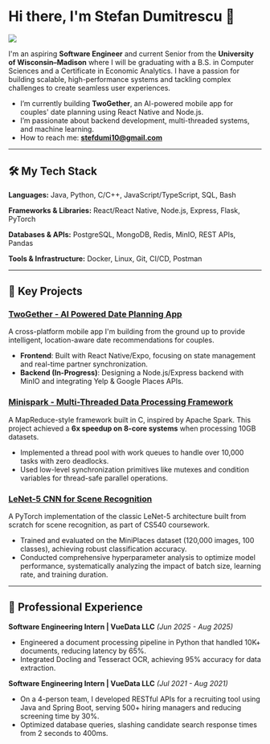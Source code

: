 # Hi there, I'm Stefan Dumitrescu 👋

<a href="https://www.linkedin.com/in/stefan-dumitrescu-667834290/" target="_blank">
  <img src="https://img.shields.io/badge/LinkedIn-0077B5?style=for-the-badge&logo=linkedin&logoColor=white" />
</a>

I'm an aspiring **Software Engineer** and current Senior from the **University of Wisconsin–Madison** where I will be graduating with a B.S. in Computer Sciences and a Certificate in Economic Analytics. I have a passion for building scalable, high-performance systems and tackling complex challenges to create seamless user experiences.

* I’m currently building **TwoGether**, an AI-powered mobile app for couples' date planning using React Native and Node.js.
* I’m passionate about backend development, multi-threaded systems, and machine learning.
* How to reach me: **stefdumi10@gmail.com**

---

## 🛠️ My Tech Stack

**Languages:** Java, Python, C/C++, JavaScript/TypeScript, SQL, Bash

**Frameworks & Libraries:** React/React Native, Node.js, Express, Flask, PyTorch

**Databases & APIs:** PostgreSQL, MongoDB, Redis, MinIO, REST APIs, Pandas

**Tools & Infrastructure:** Docker, Linux, Git, CI/CD, Postman

---

## 🚀 Key Projects

### [TwoGether - AI Powered Date Planning App](https://github.com/stefandumitresc/TwoGether)
A cross-platform mobile app I'm building from the ground up to provide intelligent, location-aware date recommendations for couples.
* **Frontend**: Built with React Native/Expo, focusing on state management and real-time partner synchronization.
* **Backend (In-Progress)**: Designing a Node.js/Express backend with MinIO and integrating Yelp & Google Places APIs.

### [Minispark - Multi-Threaded Data Processing Framework](https://github.com/stefandumitresc/MiniSpark)
A MapReduce-style framework built in C, inspired by Apache Spark. This project achieved a **6x speedup on 8-core systems** when processing 10GB datasets.
* Implemented a thread pool with work queues to handle over 10,000 tasks with zero deadlocks.
* Used low-level synchronization primitives like mutexes and condition variables for thread-safe parallel operations.

### [LeNet-5 CNN for Scene Recognition](https://github.com/stefandumitresc/LeNet)
A PyTorch implementation of the classic LeNet-5 architecture built from scratch for scene recognition, as part of CS540 coursework.
* Trained and evaluated on the MiniPlaces dataset (120,000 images, 100 classes), achieving robust classification accuracy.
* Conducted comprehensive hyperparameter analysis to optimize model performance, systematically analyzing the impact of batch size, learning rate, and training duration.


---

## 💼 Professional Experience

**Software Engineering Intern | VueData LLC** *(Jun 2025 - Aug 2025)*
* Engineered a document processing pipeline in Python that handled 10K+ documents, reducing latency by 65%.
* Integrated Docling and Tesseract OCR, achieving 95% accuracy for data extraction.

**Software Engineering Intern | VueData LLC** *(Jul 2021 - Aug 2021)*
* On a 4-person team, I developed RESTful APIs for a recruiting tool using Java and Spring Boot, serving 500+ hiring managers and reducing screening time by 30%.
* Optimized database queries, slashing candidate search response times from 2 seconds to 400ms.
